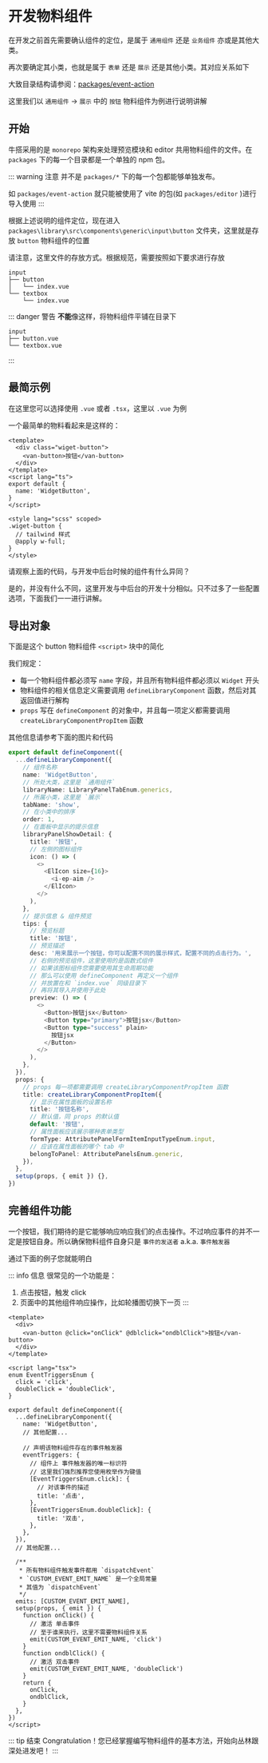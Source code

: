 # 开发物料组件

在开发之前首先需要确认组件的定位，是属于 `通用组件` 还是 `业务组件` 亦或是其他大类。

再次要确定其小类，也就是属于 `表单` 还是 `展示` 还是其他小类。其对应关系如下

<zoom-img src='https://tva1.sinaimg.cn/large/008d89Swgy1h5d22avtuyj30dc0a1my4.jpg' />

大致目录结构请参阅：[packages/event-action](/development/dictionary.html#packages-library)

这里我们以 `通用组件` -> `展示` 中的 `按钮` 物料组件为例进行说明讲解

## 开始

牛搭采用的是 `monorepo` 架构来处理预览模块和 editor 共用物料组件的文件。在 `packages` 下的每一个目录都是一个单独的 npm 包。

::: warning 注意
并不是 `packages/*` 下的每一个包都能够单独发布。

如 `packages/event-action` 就只能被使用了 vite 的包(如 `packages/editor` )进行导入使用
:::

根据上述说明的组件定位，现在进入 `packages\library\src\components\generic\input\button` 文件夹，这里就是存放 `button` 物料组件的位置

请注意，这里文件的存放方式。根据规范，需要按照如下要求进行存放

```text
input
├── button
│   └── index.vue
└── textbox
    └── index.vue
```

::: danger 警告
**不能**像这样，将物料组件平铺在目录下

```text
input
├── button.vue
└── textbox.vue
```

:::

## 最简示例

在这里您可以选择使用 `.vue` 或者 `.tsx`，这里以 `.vue` 为例

一个最简单的物料看起来是这样的：

```vue
<template>
  <div class="wiget-button">
    <van-button>按钮</van-button>
  </div>
</template>
<script lang="ts">
export default {
  name: 'WidgetButton',
}
</script>

<style lang="scss" scoped>
.wiget-button {
  // tailwind 样式
  @apply w-full;
}
</style>
```

请观察上面的代码，与开发中后台时候的组件有什么异同？

是的，并没有什么不同，这里开发与中后台的开发十分相似。只不过多了一些配置选项，下面我们一一进行讲解。

## 导出对象

下面是这个 button 物料组件 `<script>` 块中的简化

我们规定：

- 每一个物料组件都必须写 `name` 字段，并且所有物料组件都必须以 `Widget` 开头
- 物料组件的相关信息定义需要调用 `defineLibraryComponent` 函数，然后对其返回值进行解构
- `props` 写在 `defineComponent` 的对象中，并且每一项定义都需要调用 `createLibraryComponentPropItem` 函数

其他信息请参考下面的图片和代码

<zoom-img src='https://tva1.sinaimg.cn/large/008d89Swgy1h5d2yps6zcj30gk03v3z7.jpg' />

<zoom-img src='https://tva1.sinaimg.cn/large/008d89Swgy1h5d37oead4j30an02s3yj.jpg' />

```typescript
export default defineComponent({
  ...defineLibraryComponent({
    // 组件名称
    name: 'WidgetButton',
    // 所处大类，这里是 `通用组件`
    libraryName: LibraryPanelTabEnum.generics,
    // 所属小类，这里是 `展示`
    tabName: 'show',
    // 在小类中的排序
    order: 1,
    // 在面板中显示的提示信息
    libraryPanelShowDetail: {
      title: '按钮',
      // 左侧的图标组件
      icon: () => (
        <>
          <ElIcon size={16}>
            <i-ep-aim />
          </ElIcon>
        </>
      ),
    },
    // 提示信息 & 组件预览
    tips: {
      // 预览标题
      title: '按钮',
      // 预览描述
      desc: '用来展示一个按钮，你可以配置不同的展示样式，配置不同的点击行为。',
      // 右侧的预览组件，这里使用的是函数式组件
      // 如果该图标组件您需要使用其生命周期功能
      // 那么可以使用 defineComponent 再定义一个组件
      // 并放置在和 `index.vue` 同级目录下
      // 再将其导入并使用于此处
      preview: () => (
        <>
          <Button>按钮jsx</Button>
          <Button type="primary">按钮jsx</Button>
          <Button type="success" plain>
            按钮jsx
          </Button>
        </>
      ),
    },
  }),
  props: {
    // props 每一项都需要调用 createLibraryComponentPropItem 函数
    title: createLibraryComponentPropItem({
      // 显示在属性面板的设置名称
      title: '按钮名称',
      // 默认值，同 props 的默认值
      default: '按钮',
      // 属性面板应该展示哪种表单类型
      formType: AttributePanelFormItemInputTypeEnum.input,
      // 应该在属性面板的哪个 tab 中
      belongToPanel: AttributePanelsEnum.generic,
    }),
  },
  setup(props, { emit }) {},
})
```

## 完善组件功能

一个按钮，我们期待的是它能够响应响应我们的点击操作。不过响应事件的并不一定是按钮自身。所以确保物料组件自身只是 `事件的发送者` a.k.a. `事件触发器`

通过下面的例子您就能明白

::: info 信息
很常见的一个功能是：

1. 点击按钮，触发 click
2. 页面中的其他组件响应操作，比如轮播图切换下一页
   :::

```vue
<template>
  <div>
    <van-button @click="onClick" @dblclick="ondblClick">按钮</van-button>
  </div>
</template>

<script lang="tsx">
enum EventTriggersEnum {
  click = 'click',
  doubleClick = 'doubleClick',
}

export default defineComponent({
  ...defineLibraryComponent({
    name: 'WidgetButton',
    // 其他配置...

    // 声明该物料组件存在的事件触发器
    eventTriggers: {
      // 组件上 事件触发器的唯一标识符
      // 这里我们强烈推荐您使用枚举作为键值
      [EventTriggersEnum.click]: {
        // 对该事件的描述
        title: '点击',
      },
      [EventTriggersEnum.doubleClick]: {
        title: '双击',
      },
    },
  }),
  // 其他配置...

  /**
   * 所有物料组件触发事件都用 `dispatchEvent`
   * `CUSTOM_EVENT_EMIT_NAME` 是一个全局常量
   * 其值为 `dispatchEvent`
   */
  emits: [CUSTOM_EVENT_EMIT_NAME],
  setup(props, { emit }) {
    function onClick() {
      // 激活 单击事件
      // 至于谁来执行，这里不需要物料组件关系
      emit(CUSTOM_EVENT_EMIT_NAME, 'click')
    }
    function ondblClick() {
      // 激活 双击事件
      emit(CUSTOM_EVENT_EMIT_NAME, 'doubleClick')
    }
    return {
      onClick,
      ondblClick,
    }
  },
})
</script>
```

::: tip 结束
Congratulation！您已经掌握编写物料组件的基本方法，开始向丛林跟深处进发吧！
:::

